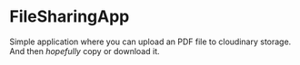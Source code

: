 # FileSharingApp
Simple application where you can upload an PDF file to cloudinary storage. And then *hopefully* copy or download it.
